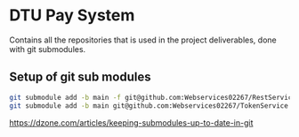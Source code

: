 # DTU Pay System
Contains all the repositories that is used in the project deliverables, done with git submodules.

## Setup of git sub modules

``` bash
git submodule add -b main -f git@github.com:Webservices02267/RestService.git RestService
git submodule add -b main git@github.com:Webservices02267/TokenService.git TokenService
```


https://dzone.com/articles/keeping-submodules-up-to-date-in-git